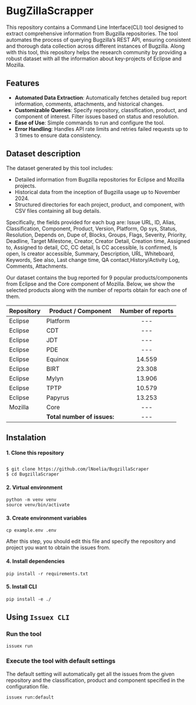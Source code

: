 # BugZillaScrapper

This repository contains a Command Line Interface(CLI) tool designed to extract comprehensive information from Bugzilla repositories. The tool automates the process of querying Bugzilla’s REST API, ensuring consistent and thorough data collection across different instances of Bugzilla. Along with this tool, this repository helps the research community by providing a robust dataset with all the information about key-projects of Eclipse and Mozilla.


## Features 

* **Automated Data Extraction**: Automatically fetches detailed bug report information, comments, attachments, and historical changes.
* **Customizable Queries**: Specify repository, classification, product, and component of interest. Filter issues based on status and resolution.
* **Ease of Use**: Simple commands to run and configure the tool.
* **Error Handling**: Handles API rate limits and retries failed requests up to 3 times to ensure data consistency.

## Dataset description

The dataset generated by this tool includes:

* Detailed information from Bugzilla repositories for Eclipse and Mozilla projects.
* Historical data from the inception of Bugzilla usage up to November 2024.
* Structured directories for each project, product, and component, with CSV files containing all bug details.

Specifically, the fields provided for each bug are: Issue URL, ID, Alias, Classification, Component, Product, Version, Platform, Op sys, Status, Resolution, Depends on, Dupe of, Blocks, Groups, Flags, Severity, Priority, Deadline, Target Milestone, Creator, Creator Detail, Creation time, Assigned to, Assigned to detail, CC, CC detail, Is CC accessible, Is confirmed, Is open, Is creator accessible, Summary, Description, URL, Whiteboard, Keywords, See also, Last change time, QA contact,History/Activity Log, Comments, Attachments. 

Our dataset contains the bug reported for 9 popular products/components from Eclipse and the Core component of Mozilla. Below, we show the selected products along with the number of reports obtain for each one of them.

| Repository  | Product / Component     | Number of reports |
| ----------- | -----------             |      :----:       |
| Eclipse     | Platform                |        ---        |
| Eclipse     | CDT                     |        ---        |
| Eclipse     | JDT                     |        ---        |
| Eclipse     | PDE                     |        ---        |
| Eclipse     | Equinox                 |       14.559       |
| Eclipse     | BIRT                    |       23.308       |
| Eclipse     | Mylyn                   |       13.906       |
| Eclipse     | TPTP                    |       10.579       |
| Eclipse     | Papyrus                 |       13.253       |
| Mozilla     | Core                    |        ---        |
||**Total number of issues:**| --- |

## Instalation

#### 1. Clone this repository
##
    $ git clone https://github.com/lNoelia/BugzillaScraper
    $ cd BugzillaScraper

#### 2. Virtual environment

```
python -m venv venv
source venv/bin/activate
```

#### 3. Create environment variables

```
cp example.env .env
```
After this step, you should edit this file and specify the repository and project you want to obtain the issues from.

#### 4. Install dependencies

```
pip install -r requirements.txt
``` 

#### 5. Install CLI

```
pip install -e ./
```

## Using `Issuex CLI`

### Run the tool

```
issuex run
```

### Execute the tool with default settings

The default setting will automatically get all the issues from the given repository and the classification, product and component specified in the configuration file.
```
issuex run:default
```
